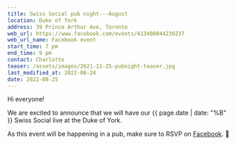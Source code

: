 ```yaml
---
title: Swiss Social pub night---August
location: Duke of York
address: 39 Prince Arthur Ave, Toronto
web_url: https://www.facebook.com/events/413408044230237
web_url_name: Facebook event
start_time: 7 pm
end_time: 9 pm
contact: Charlotte
teaser: /assets/images/2021-11-25-pubnight-teaser.jpg
last_modified_at: 2022-08-24
date: 2022-08-25
---
```


Hi everyone!

We are excited to announce that we will have our {{ page.date | date: "%B" }}
Swiss Social live at the Duke of York.

As this event will be happening in a pub, make sure to RSVP on [Facebook].
:slightly_smiling_face:

[facebook]: <{{ page.web_url }}>
